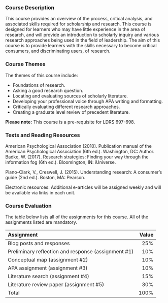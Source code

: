 ### Course Description

This course provides an overview of the process, critical analysis, and associated skills required for scholarship and research.  This course is designed for learners who may have little experience in the area of research, and will provide an introduction to scholarly inquiry and various research approaches being used in the field of leadership. The aim of this course is to provide  learners with the skills necessary to become critical consumers, and discriminating users, of research.

### Course Themes

The themes of this course include:

* Foundations of research.
* Asking a good research question.
* Locating and evaluating sources of scholarly literature.
* Developing your professional voice through APA writing and formatting. 
* Critically evaluating different research approaches.
* Creating a graduate level review of precedent literature.  

**Please note:** This course is a pre-requisite for LDRS 697-698.

### Texts and Reading Resources

American Psychological Association \(2010\). Publication manual of the American Psychological Association \(6th ed.\). Washington, DC: Author.  
Badke, W. \(2017\).  Research strategies: Finding your way through the information fog \(6th ed.\). Bloomington, IN: iUniverse.

Plano-Clark, V., Creswell, J. \(2015\). Understanding research: A consumer’s guide \(2nd ed.\). Boston, MA: Pearson.

Electronic resources: Additional e-articles will be assigned weekly and will be available via links in each unit.

### Course Evaluation

The table below lists all of the assignments for this course.  All of the assignments listed are mandatory.

| Assignment | Value |
| :--- | ---: |
| Blog posts and responses | 25% |
| Preliminary reflection and response \(assignment \#1\) | 10% |
| Conceptual map \(assignment \#2\) | 10% |
| APA assignment \(assignment \#3\) | 10% |
| Literature search \(assignment \#4\) | 15% |
| Literature review paper \(assignment \#5\) | 30% |
| Total | 100% |



